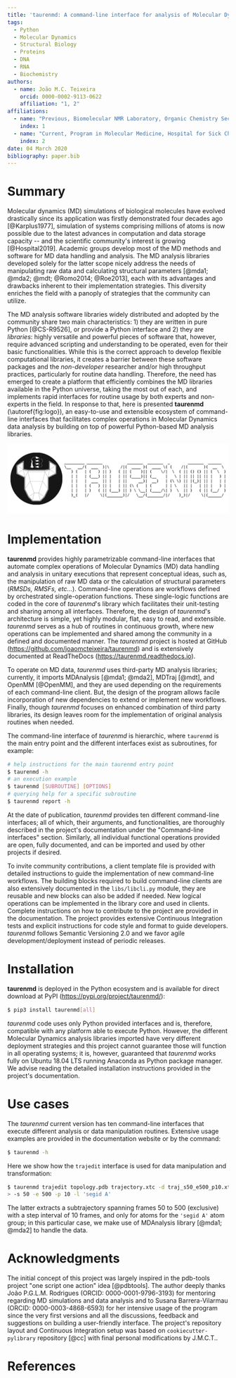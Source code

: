 ```yaml
---
title: 'taurenmd: A command-line interface for analysis of Molecular Dynamics simulations.'
tags:
  - Python
  - Molecular Dynamics
  - Structural Biology
  - Proteins
  - DNA
  - RNA
  - Biochemistry
authors:
  - name: João M.C. Teixeira
    orcid: 0000-0002-9113-0622
    affiliation: "1, 2"
affiliations:
  - name: "Previous, Biomolecular NMR Laboratory, Organic Chemistry Section, Inorganic and Organic Chemistry Department, University of Barcelona, Baldiri Reixac 10-12, Barcelona 08028, Spain"
    index: 1
  - name: "Current, Program in Molecular Medicine, Hospital for Sick Children, Toronto, Ontario M5G 0A4, Canada"
    index: 2
date: 04 March 2020
bibliography: paper.bib
---
```


# Summary

Molecular dynamics (MD) simulations of biological molecules have evolved drastically since its application was firstly demonstrated four decades ago [@Karplus1977], simulation of systems comprising millions of atoms is now possible due to the latest advances in computation and data storage capacity -- and the scientific community's interest is growing [@Hospital2019]. Academic groups develop most of the MD methods and software for MD data handling and analysis. The MD analysis libraries developed solely for the latter scope nicely address the needs of manipulating raw data and calculating structural parameters [@mda1; @mda2; @mdt; @Romo2014; @Roe2013], each with its advantages and drawbacks inherent to their implementation strategies. This diversity enriches the field with a panoply of strategies that the community can utilize.

The MD analysis software libraries widely distributed and adopted by the community share two main characteristics: 1) they are written in pure Python [@CS-R9526], or provide a Python interface and 2) they are *libraries*: highly versatile and powerful pieces of software that, however, require advanced scripting and understanding to be operated, even for their basic functionalities. While this is the correct approach to develop flexible computational libraries, it creates a barrier between these software packages and the *non-developer* researcher and/or high throughput practices, particularly for routine data handling. Therefore, the need has emerged to create a platform that efficiently combines the MD libraries available in the Python universe, taking the most out of each, and implements rapid interfaces for routine usage by both experts and non-experts in the field. In response to that, here is presented **taurenmd** (\autoref{fig:logo}), an easy-to-use and extensible ecosystem of command-line interfaces that facilitates complex operations in Molecular Dynamics data analysis by building on top of powerful Python-based MD analysis libraries.

![taurenmd logo.\label{fig:logo}](../docs/logo/taurenmd_logo_black_readme.png)

# Implementation

**taurenmd** provides highly parametrizable command-line interfaces that automate complex operations of Molecular Dynamics (MD) data handling and analysis in unitary executions that represent conceptual ideas, such as, the manipulation of raw MD data or the calculation of structural parameters (*RMSDs, RMSFs, etc...*). Command-line operations are workflows defined by orchestrated single-operation functions. These single-logic functions are coded in the core of *taurenmd*'s library which facilitates their unit-testing and sharing among all interfaces. Therefore, the design of *taurenmd*'s architecture is simple, yet highly modular, flat, easy to read, and extensible. *taurenmd* serves as a hub of routines in continuous growth, where new operations can be implemented and shared among the community in a defined and documented manner. The *taurenmd* project is hosted at GitHub (https://github.com/joaomcteixeira/taurenmd) and is extensively documented at ReadTheDocs (https://taurenmd.readthedocs.io).

To operate on MD data, *taurenmd* uses third-party MD analysis libraries; currently, it imports MDAnalysis [@mda1; @mda2], MDTraj [@mdt], and OpenMM [@OpenMM], and they are used depending on the requirements of each command-line client. But, the design of the program allows facile incorporation of new dependencies to extend or implement new workflows. Finally, though *taurenmd* focuses on enhanced combination of third party libraries, its design leaves room for the implementation of original analysis routines when needed.

The command-line interface of *taurenmd* is hierarchic, where `taurenmd` is the main entry point and the different interfaces exist as subroutines, for example:

```bash
# help instructions for the main taurenmd entry point
$ taurenmd -h
# an execution example
$ taurenmd [SUBROUTINE] [OPTIONS]
# querying help for a specific subroutine
$ taurenmd report -h
```

At the date of publication, *taurenmd* provides ten different command-line interfaces; all of which, their arguments, and functionalities, are thoroughly described in the project's documentation under the "Command-line interfaces" section. Similarly, all individual functional operations provided are open, fully documented, and can be imported and used by other projects if desired.

To invite community contributions, a client template file is provided with detailed instructions to guide the implementation of new command-line workflows. The building blocks required to build command-line clients are also extensively documented in the `libs/libcli.py` module, they are reusable and new blocks can also be added if needed. New logical operations can be implemented in the library core and used in clients. Complete instructions on how to contribute to the project are provided in the documentation. The project provides extensive Continuous Integration tests and explicit instructions for code style and format to guide developers. *taurenmd* follows Semantic Versioning 2.0 and we favor agile development/deployment instead of periodic releases.

# Installation

**taurenmd** is deployed in the Python ecosystem and is available for direct download at PyPI (https://pypi.org/project/taurenmd/):

```bash
$ pip3 install taurenmd[all]
```

*taurenmd* code uses only Python provided interfaces and is, therefore, compatible with any platform able to execute Python. However, the different Molecular Dynamics analysis libraries imported have very different deployment strategies and this project cannot guarantee those will function in all operating systems; it is, however, guaranteed that *taurenmd* works fully on Ubuntu 18.04 LTS running Anaconda as Python package manager. We advise reading the detailed installation instructions provided in the project's documentation.

# Use cases

The *taurenmd* current version has ten command-line interfaces that execute different analysis or data manipulation routines. Extensive usage examples are provided in the documentation website or by the command:

```bash
$ taurenmd -h
```

Here we show how the `trajedit` interface is used for data manipulation and transformation:

```bash
$ taurenmd trajedit topology.pdb trajectory.xtc -d traj_s50_e500_p10.xtc \
> -s 50 -e 500 -p 10 -l 'segid A'
```

The latter extracts a subtrajectory spanning frames 50 to 500 (exclusive) with a step interval of 10 frames, and only for atoms for the `'segid A'` atom group; in this particular case, we make use of MDAnalysis library [@mda1; @mda2] to handle the data.

# Acknowledgments

The initial concept of this project was largely inspired in the pdb-tools project "one script one action" idea [@pdbtools]. The author deeply thanks João P.G.L.M. Rodrigues (ORCID: 0000-0001-9796-3193) for mentoring regarding MD simulations and data analysis and to Susana Barrera-Vilarmau (ORCID: 0000-0003-4868-6593) for her intensive usage of the program since the very first versions and all the discussions, feedback and suggestions on building a user-friendly interface. The project's repository layout and Continuous Integration setup was based on `cookiecutter-pylibrary` repository [@cc] with final personal modifications by J.M.C.T..

# References
